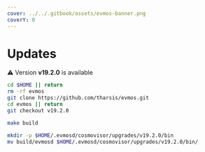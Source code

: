 ```yaml
---
cover: ../../.gitbook/assets/evmos-banner.png
coverY: 0
---
```


# Updates

⚠️ Version **v19.2.0** is available

```bash
cd $HOME || return
rm -rf evmos
git clone https://github.com/tharsis/evmos.git
cd evmos || return
git checkout v19.2.0

make build

mkdir -p $HOME/.evmosd/cosmovisor/upgrades/v19.2.0/bin
mv build/evmosd $HOME/.evmosd/cosmovisor/upgrades/v19.2.0/bin/
```
